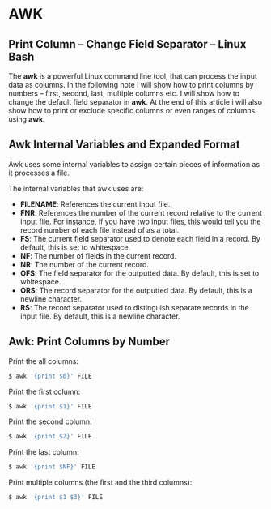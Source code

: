# AWK

## Print Column – Change Field Separator – Linux Bash

The **awk** is a powerful Linux command line tool, that can process the input data as columns.
In the following note i will show how to print columns by numbers – first, second, last, multiple columns etc.
I will show how to change the default field separator in **awk**.
At the end of this article i will also show how to print or exclude specific columns or even ranges of columns using **awk**.

## Awk Internal Variables and Expanded Format
Awk uses some internal variables to assign certain pieces of information as it processes a file.

The internal variables that awk uses are:

- **FILENAME**: References the current input file.
- **FNR**: References the number of the current record relative to the current input file. For instance, if you have two input files, this would tell you the record number of each file instead of as a total.
- **FS**: The current field separator used to denote each field in a record. By default, this is set to whitespace.
- **NF**: The number of fields in the current record.
- **NR**: The number of the current record.
- **OFS**: The field separator for the outputted data. By default, this is set to whitespace.
- **ORS**: The record separator for the outputted data. By default, this is a newline character.
- **RS**: The record separator used to distinguish separate records in the input file. By default, this is a newline character.
## Awk: Print Columns by Number
Print the all columns:
```bash
$ awk '{print $0}' FILE
```
Print the first column:
```bash
$ awk '{print $1}' FILE
```
Print the second column:
```bash
$ awk '{print $2}' FILE
```
Print the last column:
```bash
$ awk '{print $NF}' FILE
```
Print multiple columns (the first and the third columns):
```bash
$ awk '{print $1 $3}' FILE
```